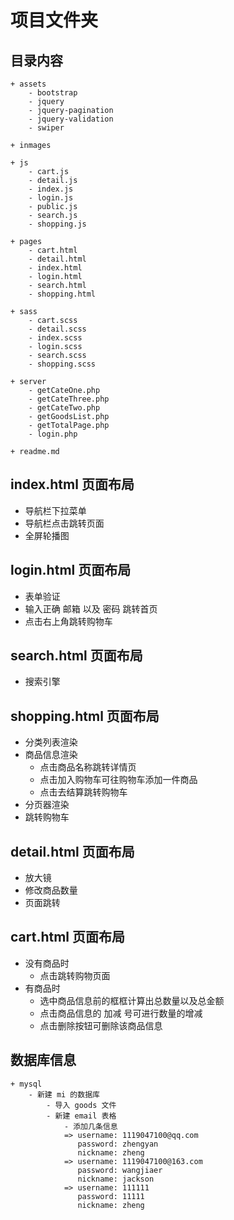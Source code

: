 # 项目文件夹
## 目录内容
```
+ assets
    - bootstrap
    - jquery
    - jquery-pagination
    - jquery-validation
    - swiper

+ inmages

+ js
    - cart.js
    - detail.js
    - index.js
    - login.js
    - public.js
    - search.js
    - shopping.js

+ pages
    - cart.html
    - detail.html
    - index.html
    - login.html
    - search.html
    - shopping.html

+ sass
    - cart.scss
    - detail.scss
    - index.scss
    - login.scss
    - search.scss
    - shopping.scss

+ server
    - getCateOne.php
    - getCateThree.php
    - getCateTwo.php
    - getGoodsList.php
    - getTotalPage.php
    - login.php

+ readme.md
```

## index.html 页面布局
+ 导航栏下拉菜单
+ 导航栏点击跳转页面
+ 全屏轮播图


## login.html 页面布局
+ 表单验证
+ 输入正确 邮箱 以及 密码 跳转首页
+ 点击右上角跳转购物车


## search.html 页面布局
+ 搜索引擎


## shopping.html 页面布局
+ 分类列表渲染
+ 商品信息渲染
    + 点击商品名称跳转详情页
    + 点击加入购物车可往购物车添加一件商品
    + 点击去结算跳转购物车 
+ 分页器渲染
+ 跳转购物车

## detail.html 页面布局
+ 放大镜
+ 修改商品数量
+ 页面跳转


## cart.html 页面布局
+ 没有商品时
    + 点击跳转购物页面
+ 有商品时
    + 选中商品信息前的框框计算出总数量以及总金额
    + 点击商品信息的 加减 号可进行数量的增减
    + 点击删除按钮可删除该商品信息


## 数据库信息
```
+ mysql 
    - 新建 mi 的数据库
        - 导入 goods 文件
        - 新建 email 表格
            - 添加几条信息
            => username: 1119047100@qq.com  
               password: zhengyan
               nickname: zheng
            => username: 1119047100@163.com  
               password: wangjiaer
               nickname: jackson
            => username: 111111  
               password: 11111
               nickname: zheng
```
